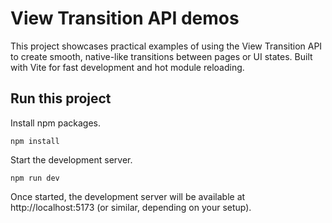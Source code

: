 # View Transition API demos

This project showcases practical examples of using the View Transition API to create smooth, native-like transitions between pages or UI states. Built with Vite for fast development and hot module reloading.

## Run this project

Install npm packages.
```
npm install
```

Start the development server.
```
npm run dev
```
Once started, the development server will be available at http://localhost:5173 (or similar, depending on your setup).
